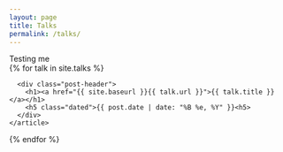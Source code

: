 ```yaml
---
layout: page
title: Talks
permalink: /talks/
---
```

<div>Testing me</div>

<div class="posts">
  {% for talk in site.talks %}
    <article class="post">

      <div class="post-header">
        <h1><a href="{{ site.baseurl }}{{ talk.url }}">{{ talk.title }}</a></h1>
        <h5 class="dated">{{ post.date | date: "%B %e, %Y" }}<h5>
      </div>
    </article>
  {% endfor %}
</div>
